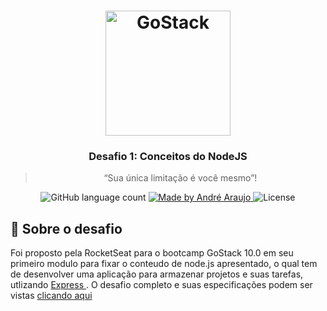 <h1 align="center">
    <img alt="GoStack" src="https://rocketseat-cdn.s3-sa-east-1.amazonaws.com/bootcamp-header.png" width="200px" />
</h1>

<h3 align="center">
  Desafio 1: Conceitos do NodeJS
</h3>

<blockquote align="center">“Sua única limitação é você mesmo”!</blockquote>

<p align="center">
  <img alt="GitHub language count" src="https://img.shields.io/badge/languages-1-brightgreen">

  <a href="https://rocketseat.com.br">
    <img alt="Made by André Araujo" src="https://img.shields.io/badge/made%20by-devaraujstein-brightgreen" >
  </a>

  <img alt="License" src="https://img.shields.io/badge/license-MIT-brightgreen">

## :rocket: Sobre o desafio

Foi proposto pela RocketSeat para o bootcamp GoStack 10.0 em seu primeiro modulo para fixar o conteudo de node.js apresentado, o qual tem de desenvolver uma aplicação para armazenar projetos e suas tarefas, utlizando <a href="https://expressjs.com/pt-br/"> Express </a>. O desafio completo e suas especificações podem ser vistas <a href="https://github.com/Rocketseat/bootcamp-gostack-desafio-01"> clicando aqui </a>
